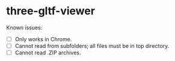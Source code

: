 # three-gltf-viewer

Known issues:

- [ ] Only works in Chrome.
- [ ] Cannot read from subfolders; all files must be in top directory.
- [ ] Cannot read .ZIP archives.
